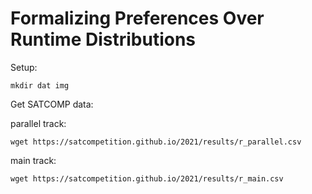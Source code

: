 # Formalizing Preferences Over Runtime Distributions


Setup:
```
mkdir dat img
```

Get SATCOMP data:

parallel track:
```
wget https://satcompetition.github.io/2021/results/r_parallel.csv
```

main track: 
```
wget https://satcompetition.github.io/2021/results/r_main.csv
```


